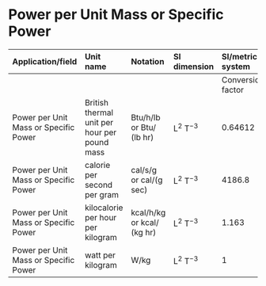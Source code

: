 # Power per Unit Mass or Specific Power

| Application/field | Unit name | Notation | SI dimension | SI/metric system |  | English/US system |  |
| :--- | :--- | :--- | :--- | :--- | :--- | :--- | :--- |
|  |  |  |  | Conversion factor | Unit | Conversion factor | Unit |
| Power per Unit Mass or Specific Power | British thermal unit per hour per pound mass | Btu/h/lb or Btu/ (lb hr) | $\mathrm{L}^{2} \mathrm{~T}^{-3}$ | 0.64612 | W/kg | 1 | Btu/(lb hr) |
| Power per Unit Mass or Specific Power | calorie per second per gram | cal/s/g or cal/(g sec) | $\mathrm{L}^{2} \mathrm{~T}^{-3}$ | 4186.8 | W/kg | 6479.9 | Btu/(lb hr) |
| Power per Unit Mass or Specific Power | kilocalorie per hour per kilogram | kcal/h/kg or kcal/ (kg hr) | $\mathrm{L}^{2} \mathrm{~T}^{-3}$ | 1.163 | W/kg | 1.8000 | $\mathrm{Btu} /(\mathrm{lb} \mathrm{hr})$ |
| Power per Unit Mass or Specific Power | watt per kilogram | W/kg | $\mathrm{L}^{2} \mathrm{~T}^{-3}$ | 1 | W/kg | 1.5477 | Btu/(lb hr) |
